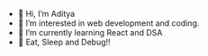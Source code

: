 - 👋 Hi, I’m Aditya
- 👀 I’m interested in web development and coding.
- 🌱 I’m currently learning React and DSA
- 🌱 Eat, Sleep and Debug!!
<!---
aditya99933/aditya99933 is a ✨ special ✨ repository because its `README.md` (this file) appears on your GitHub profile.
You can click the Preview link to take a look at your changes.
--->
